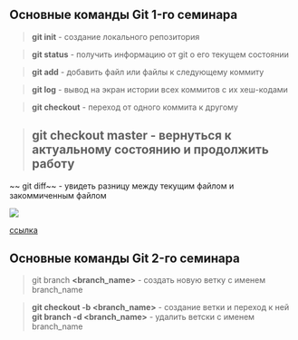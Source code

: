 ## Основные команды Git 1-го семинара

> **git init** - создание локального репозитория


> **git status** - получить информацию от git о его текущем состоянии

> **git add** - добавить файл или файлы к следующему коммиту

> **git log** - вывод на экран истории всех 
коммитов с их хеш-кодами

> **git checkout** - переход от одного коммита к другому

> ## git checkout master -  вернуться к актуальному состоянию и продолжить работу 

~~ git diff~~ - увидеть разницу между текущим файлом и закоммиченным файлом 

![](https://img2.akspic.ru/previews/0/9/6/0/7/170690/170690-smartfon-volosy-pricheska-svet-purpur-x750.jpg)

[ссылка](https://gb.ru/)


## Основные команды Git 2-го семинара

> git branch **<branch_name>** - создать новую ветку с именем branch_name

> **git checkout -b <branch_name>** - создание ветки и переход к ней 
> **git branch -d <branch_name>** - удалить ветски с именем branch_name

